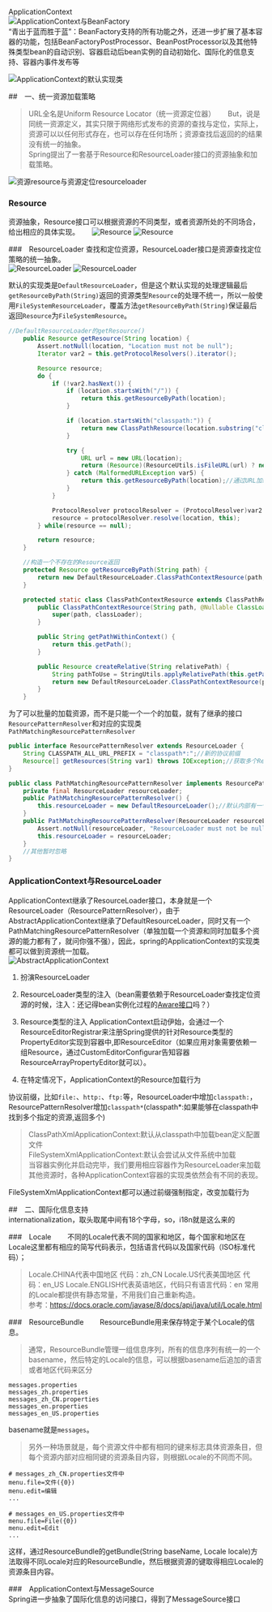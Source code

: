 ApplicationContext  
![ApplicationContext与BeanFactory](./Image/002/ApplicationContext.png)  
“青出于蓝而胜于蓝”：BeanFactory支持的所有功能之外，还进一步扩展了基本容器的功能，包括BeanFactoryPostProcessor、BeanPostProcessor以及其他特殊类型bean的自动识别、容器启动后bean实例的自动初始化、国际化的信息支持、容器内事件发布等  

![ApplicationContext的默认实现类](./Image/002/ApplicationContext的实现类.png)  


##　一、统一资源加载策略　　
>URL全名是Uniform Resource Locator（统一资源定位器）　　
>But，说是同统一资源定义，其实只限于网络形式发布的资源的查找与定位，实际上，资源可以以任何形式存在，也可以存在任何场所；资源查找后返回的的结果没有统一的抽象。  
Spring提出了一套基于Resource和ResourceLoader接口的资源抽象和加载策略。  

![资源resource与资源定位resourceloader](./Image/002/资源resource与资源定位resourceloader.png)

### Resource
资源抽象，Resource接口可以根据资源的不同类型，或者资源所处的不同场合，给出相应的具体实现。　　
![Resource](./Image/002/Resource.png)
![Resource](./Image/002/Resource的实现类.png)

###　ResourceLoader
查找和定位资源，ResourceLoader接口是资源查找定位策略的统一抽象。  
![ResourceLoader](./Image/002/ResourceLoader-1.png)
![ResourceLoader](./Image/002/ResourceLoader-2.png)  

默认的实现类是`DefaultResourceLoader`，但是这个默认实现的处理逻辑最后`getResourceByPath(String)`返回的资源类型`Resource`的处理不统一，所以一般使用`FileSystemResourceLoader`，覆盖方法`getResourceByPath(String)`保证最后返回`Resource`为`FileSystemResource`。
```java
//DefaultResourceLoader的getResource()
    public Resource getResource(String location) {
        Assert.notNull(location, "Location must not be null");
        Iterator var2 = this.getProtocolResolvers().iterator();

        Resource resource;
        do {
            if (!var2.hasNext()) {
                if (location.startsWith("/")) {
                    return this.getResourceByPath(location);
                }

                if (location.startsWith("classpath:")) {
                    return new ClassPathResource(location.substring("classpath:".length()), this.getClassLoader());//classpath:为前缀的时候，返回ClassPathResource
                }

                try {
                    URL url = new URL(location);
                    return (Resource)(ResourceUtils.isFileURL(url) ? new FileUrlResource(url) : new UrlResource(url));//通过URL加载
                } catch (MalformedURLException var5) {
                    return this.getResourceByPath(location);//通过URL加载也失败了，就只能用最后的手段了
                }
            }

            ProtocolResolver protocolResolver = (ProtocolResolver)var2.next();
            resource = protocolResolver.resolve(location, this);
        } while(resource == null);

        return resource;
    }

    //构造一个不存在的Resource返回
    protected Resource getResourceByPath(String path) {
        return new DefaultResourceLoader.ClassPathContextResource(path, this.getClassLoader());
    }

    protected static class ClassPathContextResource extends ClassPathResource implements ContextResource {
        public ClassPathContextResource(String path, @Nullable ClassLoader classLoader) {
            super(path, classLoader);
        }

        public String getPathWithinContext() {
            return this.getPath();
        }

        public Resource createRelative(String relativePath) {
            String pathToUse = StringUtils.applyRelativePath(this.getPath(), relativePath);
            return new DefaultResourceLoader.ClassPathContextResource(pathToUse, this.getClassLoader());
        }
    }
```
为了可以批量的加载资源，而不是只能一个一个的加载，就有了继承的接口`ResourcePatternResolver`和对应的实现类`PathMatchingResourcePatternResolver`  
```java
public interface ResourcePatternResolver extends ResourceLoader {
    String CLASSPATH_ALL_URL_PREFIX = "classpath*:";//新的协议前缀
    Resource[] getResources(String var1) throws IOException;//获取多个Resource
}

public class PathMatchingResourcePatternResolver implements ResourcePatternResolver {
    private final ResourceLoader resourceLoader;
    public PathMatchingResourcePatternResolver() {
        this.resourceLoader = new DefaultResourceLoader();//默认内部有一个DefaultResourceLoader
    }
    public PathMatchingResourcePatternResolver(ResourceLoader resourceLoader) {//构造函数，可以传入指定的ResourceLoader，用它完成资源定位
        Assert.notNull(resourceLoader, "ResourceLoader must not be null");
        this.resourceLoader = resourceLoader;
    }
    //其他暂时忽略
}
```

### ApplicationContext与ResourceLoader  
ApplicationContext继承了ResourceLoader接口，本身就是一个ResourceLoader（ResourcePatternResolver），由于AbstractApplicationContext继承了DefaultResourceLoader，同时又有一个PathMatchingResourcePatternResolver（单独加载一个资源和同时加载多个资源的能力都有了，就问你强不强），因此，spring的ApplicationContext的实现类都可以做到资源统一加载。  
![AbstractApplicationContext](./Image/002/AbstractApplicationContext.png)  

1. 扮演ResourceLoader  

2. ResourceLoader类型的注入（bean需要依赖于ResourceLoader查找定位资源的时候，注入：还记得bean实例化过程的[Aware接口](./MindMap/002/IoC容器工作过程.drawio)吗？）  

3. Resource类型的注入
ApplicationContext启动伊始，会通过一个ResourceEditorRegistrar来注册Spring提供的针对Resource类型的PropertyEditor实现到容器中,即ResourceEditor（如果应用对象需要依赖一组Resource，通过CustomEditorConfigurar告知容器ResourceArrayPropertyEditor就可以）。  


4. 在特定情况下，ApplicationContext的Resource加载行为  

协议前缀，比如`file:`、`http:`、`ftp:`等，ResourceLoader中增加`classpath:`，ResourcePatternResolver增加`classpath*`(classpath*:如果能够在classpath中找到多个指定的资源,返回多个)

>ClassPathXmlApplicationContext:默认从classpath中加载bean定义配置文件  
>FileSystemXmlApplicationContext:默认会尝试从文件系统中加载  
>当容器实例化并启动完毕，我们要用相应容器作为ResourceLoader来加载其他资源时，各种ApplicationContext容器的实现类依然会有不同的表现。

FileSystemXmlApplicationContext都可以通过前缀强制指定，改变加载行为

##　二、国际化信息支持  
internationalization，取头取尾中间有18个字母，so，i18n就是这么来的  

###　Locale　　
不同的Locale代表不同的国家和地区，每个国家和地区在Locale这里都有相应的简写代码表示，包括语言代码以及国家代码（ISO标准代码）；
>Locale.CHINA代表中国地区  代码：zh_CN
>Locale.US代表美国地区 代码：en_US
>Locale.ENGLISH代表英语地区，代码只有语言代码：en
常用的Locale都提供有静态常量，不用我们自己重新构造。  
参考：https://docs.oracle.com/javase/8/docs/api/java/util/Locale.html  

###　ResourceBundle　　
ResourceBundle用来保存特定于某个Locale的信息。
>通常，ResourceBundle管理一组信息序列，所有的信息序列有统一的一个basename，然后特定的Locale的信息，可以根据basename后追加的语言或者地区代码来区分　　
```properties
messages.properties 
messages_zh.properties 
messages_zh_CN.properties 
messages_en.properties 
messages_en_US.properties 
```
basename就是`messages`。  

>另外一种场景就是，每个资源文件中都有相同的键来标志具体资源条目，但每个资源内部对应相同键的资源条目内容，则根据Locale的不同而不同。  
```properties
# messages_zh_CN.properties文件中
menu.file=文件({0}) 
menu.edit=编辑
... 

# messages_en_US.properties文件中
menu.file=File({0}) 
menu.edit=Edit 
... 
```
这样，通过ResourceBundle的getBundle(String baseName, Locale locale)方法取得不同Locale对应的ResourceBundle，然后根据资源的键取得相应Locale的资源条目内容。

###　ApplicationContext与MessageSource  
Spring进一步抽象了国际化信息的访问接口，得到了MessageSource接口












